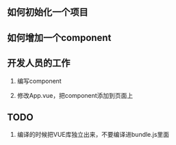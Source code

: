 
## 如何初始化一个项目

## 如何增加一个component

## 开发人员的工作

1. 编写component

2. 修改App.vue，把component添加到页面上

## TODO

1. 编译的时候把VUE库独立出来，不要编译进bundle.js里面